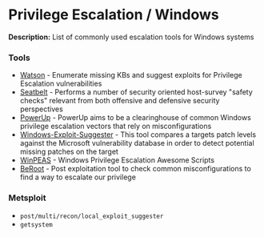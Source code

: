 # Privilege Escalation / Windows

**Description:** List of commonly used escalation tools for Windows systems

### Tools

* [Watson](https://github.com/rasta-mouse/Watson) - Enumerate missing KBs and suggest exploits for Privilege Escalation vulnerabilities
* [Seatbelt](https://github.com/GhostPack/Seatbelt) - Performs a number of security oriented host-survey "safety checks" relevant from both offensive and defensive security perspectives
* [PowerUp](https://github.com/PowerShellMafia/PowerSploit/blob/master/Privesc/PowerUp.ps1) - PowerUp aims to be a clearinghouse of common Windows privilege escalation vectors that rely on misconfigurations
* [Windows-Exploit-Suggester](https://github.com/AonCyberLabs/Windows-Exploit-Suggester) - This tool compares a targets patch levels against the Microsoft vulnerability database in order to detect potential missing patches on the target
* [WinPEAS](https://github.com/carlospolop/PEASS-ng/tree/master/winPEAS) - Windows Privilege Escalation Awesome Scripts
* [BeRoot](https://github.com/AlessandroZ/BeRoot) - Post exploitation tool to check common misconfigurations to find a way to escalate our privilege

### Metsploit 
* ```post/multi/recon/local_exploit_suggester```
* ```getsystem```
